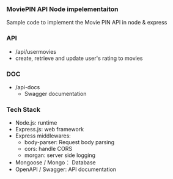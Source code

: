 ### MoviePIN API Node impelementaiton
Sample code to implement the Movie PIN API in node & express

### API
- /api/usermovies
 - create, retrieve and update user's rating to movies

### DOC
- /api-docs
  - Swagger documentation

### Tech Stack
- Node.js: runtime
- Express.js: web framework
- Express middlewares:
  - body-parser: Request body parsing
  - cors: handle CORS
  - morgan: server side logging
- Mongoose / Mongo： Database
- OpenAPI / Swagger: API documentation